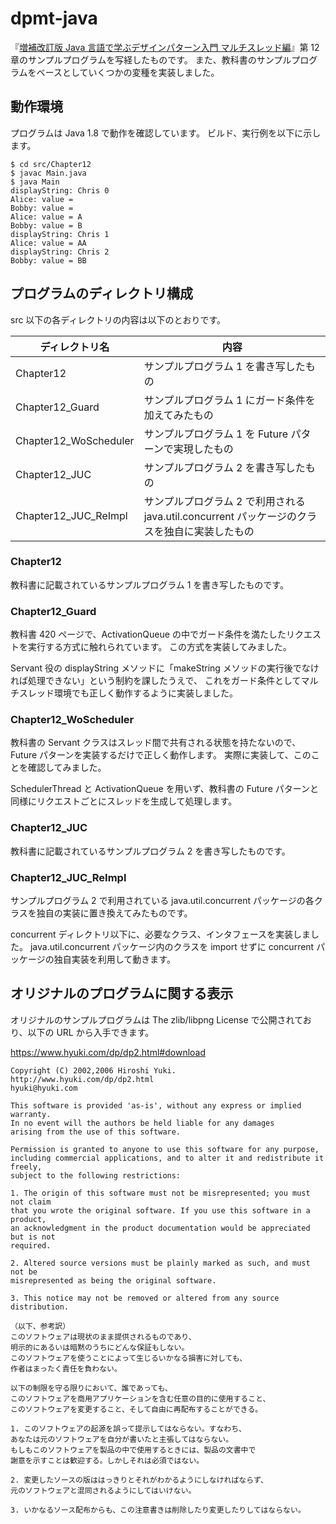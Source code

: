 # dpmt-java

『[増補改訂版 Java 言語で学ぶデザインパターン入門 マルチスレッド編](https://www.hyuki.com/dp/dp2.html)』第 12 章のサンプルプログラムを写経したものです。
また、教科書のサンプルプログラムをベースとしていくつかの変種を実装しました。

## 動作環境

プログラムは Java 1.8 で動作を確認しています。
ビルド、実行例を以下に示します。

```
$ cd src/Chapter12
$ javac Main.java
$ java Main
displayString: Chris 0
Alice: value =
Bobby: value =
Alice: value = A
Bobby: value = B
displayString: Chris 1
Alice: value = AA
displayString: Chris 2
Bobby: value = BB
```

## プログラムのディレクトリ構成

src 以下の各ディレクトリの内容は以下のとおりです。

| ディレクトリ名        | 内容 |
|-----------------------|-|
| Chapter12             | サンプルプログラム 1 を書き写したもの |
| Chapter12_Guard       | サンプルプログラム 1 にガード条件を加えてみたもの |
| Chapter12_WoScheduler | サンプルプログラム 1 を Future パターンで実現したもの |
| Chapter12_JUC         | サンプルプログラム 2 を書き写したもの |
| Chapter12_JUC_ReImpl  | サンプルプログラム 2 で利用される java.util.concurrent パッケージのクラスを独自に実装したもの |

### Chapter12

教科書に記載されているサンプルプログラム 1 を書き写したものです。

### Chapter12_Guard

教科書 420 ページで、ActivationQueue の中でガード条件を満たしたリクエストを実行する方式に触れられています。
この方式を実装してみました。

Servant 役の displayString メソッドに「makeString メソッドの実行後でなければ処理できない」という制約を課したうえで、
これをガード条件としてマルチスレッド環境でも正しく動作するように実装しました。

### Chapter12_WoScheduler

教科書の Servant クラスはスレッド間で共有される状態を持たないので、Future パターンを実装するだけで正しく動作します。
実際に実装して、このことを確認してみました。

SchedulerThread と ActivationQueue を用いず、教科書の Future パターンと同様にリクエストごとにスレッドを生成して処理します。

### Chapter12_JUC

教科書に記載されているサンプルプログラム 2 を書き写したものです。

### Chapter12_JUC_ReImpl

サンプルプログラム 2 で利用されている java.util.concurrent パッケージの各クラスを独自の実装に置き換えてみたものです。

concurrent ディレクトリ以下に、必要なクラス、インタフェースを実装しました。
java.util.concurrent パッケージ内のクラスを import せずに concurrent パッケージの独自実装を利用して動きます。

## オリジナルのプログラムに関する表示

オリジナルのサンプルプログラムは The zlib/libpng License で公開されており、以下の URL から入手できます。

https://www.hyuki.com/dp/dp2.html#download

```
Copyright (C) 2002,2006 Hiroshi Yuki.
http://www.hyuki.com/dp/dp2.html
hyuki@hyuki.com

This software is provided 'as-is', without any express or implied warranty.
In no event will the authors be held liable for any damages
arising from the use of this software.

Permission is granted to anyone to use this software for any purpose,
including commercial applications, and to alter it and redistribute it freely,
subject to the following restrictions:

1. The origin of this software must not be misrepresented; you must not claim
that you wrote the original software. If you use this software in a product,
an acknowledgment in the product documentation would be appreciated but is not
required.

2. Altered source versions must be plainly marked as such, and must not be
misrepresented as being the original software.

3. This notice may not be removed or altered from any source distribution.

（以下、参考訳）
このソフトウェアは現状のまま提供されるものであり、
明示的にあるいは暗黙のうちにどんな保証もしない。
このソフトウェアを使うことによって生じるいかなる損害に対しても、
作者はまったく責任を負わない。

以下の制限を守る限りにおいて、誰であっても、
このソフトウェアを商用アプリケーションを含む任意の目的に使用すること、
このソフトウェアを変更すること、そして自由に再配布することができる。

1. このソフトウェアの起源を誤って提示してはならない。すなわち、
あなたは元のソフトウェアを自分が書いたと主張してはならない。
もしもこのソフトウェアを製品の中で使用するときには、製品の文書中で
謝意を示すことは歓迎する。しかしそれは必須ではない。

2. 変更したソースの版ははっきりとそれがわかるようにしなければならず、
元のソフトウェアと混同されるようにしてはいけない。

3. いかなるソース配布からも、この注意書きは削除したり変更したりしてはならない。
```
